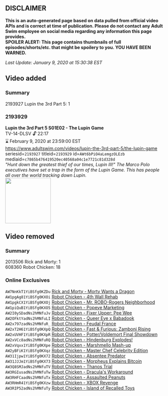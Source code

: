 ## DISCLAIMER
**This is an auto-generated page based on data pulled from official video APIs and is correct at time of publication. Please do not contact any Adult Swim employee on social media regarding any information this page provides.**  
**SPOILER ALERT: This page contains thumbnails of full episodes/shorts/etc. that might be spoilery to you. YOU HAVE BEEN WARNED.**  

_Last Update: January 9, 2020 at 15:30:38 EST_
## Video added
### Summary
2193927 Lupin the 3rd Part 5: 1  
### 2193929
**Lupin the 3rd Part 5 S01E02 - The Lupin Game**  
TV-14-DLSV 🔓 22:17  
⌛ February 9, 2020 at 23:59:00 EST  
https://www.adultswim.com/videos/lupin-the-3rd-part-5/the-lupin-game  
seriesid=`2193927` titleid=`2193929` id=`AWt6bPiO4aLemgzOLEzb` mediaid=`c7865b476419520ec40568a04c1e7721c81d328d`  
_"Hunt down the greatest thief of our times, Lupin III!" The Marco Polo executives have set a trap in the form of the Lupin Game. This has people all over the world tracking down Lupin._  
<a href="https://i.cdn.turner.com/adultswim/big/image-upload/thumbnails/thumb-2_image-156112706009617.jpg"><img src="https://i.cdn.turner.com/adultswim/big/image-upload/thumbnails/thumb-2_image-156112706009617.jpg" height="144px" /></a>
## Video removed
### Summary
2013506 Rick and Morty: 1  
608360 Robot Chicken: 18  
### Online Exclusives
`AW7NnKkT1YiBSfg0KZDu` [Rick and Morty - Morty Wants a Dragon](https://www.adultswim.com/videos/rick-and-morty/morty-wants-a-dragon)  
`AW1pgAg81YiBSfg0KXOi` [Robot Chicken - 4th Wall Rehab](https://www.adultswim.com/videos/robot-chicken/4th-wall-rehab)  
`AW1pgkCX1YiBSfg0KXOj` [Robot Chicken - Mr. ROBO-Rogers Neighborhood](https://www.adultswim.com/videos/robot-chicken/mr-robo-rogers-neighborhood)  
`AW1piQuB1YiBSfg0KXO5` [Robot Chicken - Popeye Marketing](https://www.adultswim.com/videos/robot-chicken/popeye-marketing)  
`AW2I0ySDadNs2hMNfuJv` [Robot Chicken - Fixer Upper: Pee Wee](https://www.adultswim.com/videos/robot-chicken/fixer-upper-pee-wee)  
`AW2OFktYadNs2hMNfuLI` [Robot Chicken - Queer Eye x Babadook](https://www.adultswim.com/videos/robot-chicken/queer-eye-x-babadook)  
`AW2x797zadNs2hMNfuR_` [Robot Chicken - Feudal France](https://www.adultswim.com/videos/robot-chicken/feudal-france)  
`AW2xT2H61YiBSfg0KXpQ` [Robot Chicken - Fast & Furious: Zamboni Rising](https://www.adultswim.com/videos/robot-chicken/fast-furious-zamboni-rising)  
`AW2xUVHF1YiBSfg0KXpR` [Robot Chicken - Potter/Voldemort Final Showdown](https://www.adultswim.com/videos/robot-chicken/potter-voldemort-final-showdown)  
`AW2xVCc8adNs2hMNfuRQ` [Robot Chicken - Hindenburg Explodes!](https://www.adultswim.com/videos/robot-chicken/hindenburg-explodes)  
`AW2xVqxx1YiBSfg0KXpe` [Robot Chicken - Marshmello Mash-up](https://www.adultswim.com/videos/robot-chicken/marshmello-mash-up)  
`AW2yBFiK1YiBSfg0KXqz` [Robot Chicken - Master Chef Celebrity Edition](https://www.adultswim.com/videos/robot-chicken/master-chef-celebrity-edition)  
`AW31Ijpw1YiBSfg0KX72` [Robot Chicken - Absentee Predator](https://www.adultswim.com/videos/robot-chicken/absentee-predator)  
`AW31JJJm1YiBSfg0KX73` [Robot Chicken - Morpheus Explains Bitcoin](https://www.adultswim.com/videos/robot-chicken/morpheus-explains-bitcoin)  
`AW3Q8SMJadNs2hMNfuTV` [Robot Chicken - Thanos Trial](https://www.adultswim.com/videos/robot-chicken/thanos-trial)  
`AW3RGIusadNs2hMNfuTw` [Robot Chicken - Dracula's Workaround](https://www.adultswim.com/videos/robot-chicken/draculas-workaround)  
`AW3RHFCaadNs2hMNfuTx` [Robot Chicken - Assaulted Peanuts](https://www.adultswim.com/videos/robot-chicken/assaulted-peanuts)  
`AW3RHmR41YiBSfg0KXzw` [Robot Chicken - XBOX Revenge](https://www.adultswim.com/videos/robot-chicken/xbox-revenge)  
`AW3RIP52adNs2hMNfuTy` [Robot Chicken - Island of Recalled Toys](https://www.adultswim.com/videos/robot-chicken/island-of-recalled-toys)  
